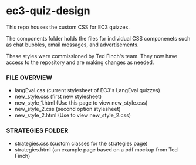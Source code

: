 # ec3-quiz-design

This repo houses the custom CSS for EC3 quizzes. 

The components folder holds the files for individual CSS componenets such as chat bubbles, email messages, and advertisements. 

These styles were commissioned by Ted Finch's team. They now have access to the repository and are making changes as needed. 

### FILE OVERVIEW

* langEval.css (current stylesheet of EC3's LangEval quizzes)
* new_style.css (first new stylesheet)
* new_style_1.html (Use this page to view new_style.css)
* new_style_2.css (second option stylesheet)
* new_style_2.html (Use to view new_style_2.css)

### STRATEGIES FOLDER

* strategies.css (custom classes for the strategies page)
* strategies.html (an example page based on a pdf mockup from Ted Finch)
